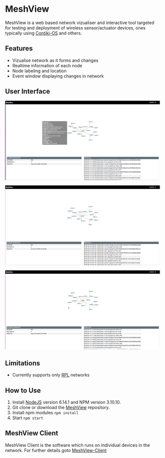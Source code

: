# MeshView
MeshView is a web based network vizualiser and interactive tool targeted for testing and deployment of wireless sensor/actuator devices, ones typically using [Contiki-OS](https://github.com/contiki-os/contiki) and others.

## Features
* Vizualise network as it forms and changes
* Realtime information of each node
* Node labeling and location
* Event window displaying changes in network

## User Interface
![Screenshot 1](docs/img-1.png "Screenshot 1")

![Screenshot 2](docs/img-2.png "Screenshot 2")

![GIF 1](docs/gif-1.gif "GIF 1")

## Limitations
* Currently supports only [RPL](https://tools.ietf.org/html/rfc6550) networks

## How to Use
1. Install [NodeJS](https://nodejs.org/en/) version 6.14.1 and NPM version 3.10.10.
2. Git clone or download the [MeshView](https://github.com/bhaumik90/MeshView) repository.
3. Install npm modules `npm install`
4. Start `npm start`

## MeshView Client
MeshView Client is the software which runs on individual devices in the network. For further details goto [MeshView-Client](https://github.com/bhaumik90/MeshView-Client)
